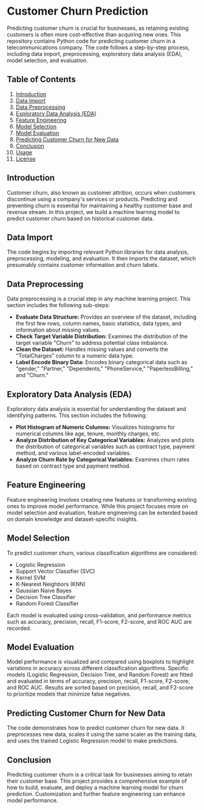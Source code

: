 # Customer Churn Prediction

Predicting customer churn is crucial for businesses, as retaining existing customers is often more cost-effective than acquiring new ones. This repository contains Python code for predicting customer churn in a telecommunications company. The code follows a step-by-step process, including data import, preprocessing, exploratory data analysis (EDA), model selection, and evaluation.

## Table of Contents
1. [Introduction](#introduction)
2. [Data Import](#data-import)
3. [Data Preprocessing](#data-preprocessing)
4. [Exploratory Data Analysis (EDA)](#exploratory-data-analysis-eda)
5. [Feature Engineering](#feature-engineering)
6. [Model Selection](#model-selection)
7. [Model Evaluation](#model-evaluation)
8. [Predicting Customer Churn for New Data](#predicting-customer-churn-for-new-data)
9. [Conclusion](#conclusion)
10. [Usage](#usage)
11. [License](#license)

## Introduction
Customer churn, also known as customer attrition, occurs when customers discontinue using a company's services or products. Predicting and preventing churn is essential for maintaining a healthy customer base and revenue stream. In this project, we build a machine learning model to predict customer churn based on historical customer data.

## Data Import
The code begins by importing relevant Python libraries for data analysis, preprocessing, modeling, and evaluation. It then imports the dataset, which presumably contains customer information and churn labels.

## Data Preprocessing
Data preprocessing is a crucial step in any machine learning project. This section includes the following sub-steps:
- **Evaluate Data Structure:** Provides an overview of the dataset, including the first few rows, column names, basic statistics, data types, and information about missing values.
- **Check Target Variable Distribution:** Examines the distribution of the target variable "Churn" to address potential class imbalance.
- **Clean the Dataset:** Handles missing values and converts the "TotalCharges" column to a numeric data type.
- **Label Encode Binary Data:** Encodes binary categorical data such as "gender," "Partner," "Dependents," "PhoneService," "PaperlessBilling," and "Churn."

## Exploratory Data Analysis (EDA)
Exploratory data analysis is essential for understanding the dataset and identifying patterns. This section includes the following:
- **Plot Histogram of Numeric Columns:** Visualizes histograms for numerical columns like age, tenure, monthly charges, etc.
- **Analyze Distribution of Key Categorical Variables:** Analyzes and plots the distribution of categorical variables such as contract type, payment method, and various label-encoded variables.
- **Analyze Churn Rate by Categorical Variables:** Examines churn rates based on contract type and payment method.

## Feature Engineering
Feature engineering involves creating new features or transforming existing ones to improve model performance. While this project focuses more on model selection and evaluation, feature engineering can be extended based on domain knowledge and dataset-specific insights.

## Model Selection
To predict customer churn, various classification algorithms are considered:
- Logistic Regression
- Support Vector Classifier (SVC)
- Kernel SVM
- K-Nearest Neighbors (KNN)
- Gaussian Naive Bayes
- Decision Tree Classifier
- Random Forest Classifier

Each model is evaluated using cross-validation, and performance metrics such as accuracy, precision, recall, F1-score, F2-score, and ROC AUC are recorded.

## Model Evaluation
Model performance is visualized and compared using boxplots to highlight variations in accuracy across different classification algorithms. Specific models (Logistic Regression, Decision Tree, and Random Forest) are fitted and evaluated in terms of accuracy, precision, recall, F1-score, F2-score, and ROC AUC. Results are sorted based on precision, recall, and F2-score to prioritize models that minimize false negatives.

## Predicting Customer Churn for New Data
The code demonstrates how to predict customer churn for new data. It preprocesses new data, scales it using the same scaler as the training data, and uses the trained Logistic Regression model to make predictions.

## Conclusion
Predicting customer churn is a critical task for businesses aiming to retain their customer base. This project provides a comprehensive example of how to build, evaluate, and deploy a machine learning model for churn prediction. Customization and further feature engineering can enhance model performance.
